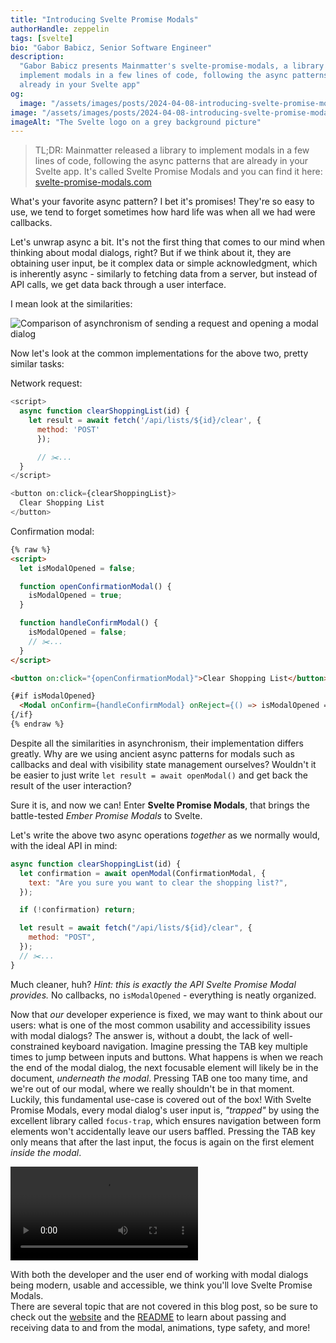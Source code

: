 ```yaml
---
title: "Introducing Svelte Promise Modals"
authorHandle: zeppelin
tags: [svelte]
bio: "Gabor Babicz, Senior Software Engineer"
description:
  "Gabor Babicz presents Mainmatter's svelte-promise-modals, a library to
  implement modals in a few lines of code, following the async patterns that are
  already in your Svelte app"
og:
  image: "/assets/images/posts/2024-04-08-introducing-svelte-promise-modals/og-image.png"
image: "/assets/images/posts/2024-04-08-introducing-svelte-promise-modals/header-visual.png"
imageAlt: "The Svelte logo on a grey background picture"
---
```


> TL;DR: Mainmatter released a library to implement modals in a few lines of
> code, following the async patterns that are already in your Svelte app. It's
> called Svelte Promise Modals and you can find it here:
> [svelte-promise-modals.com](https://svelte-promise-modals.com)

What's your favorite async pattern? I bet it's promises! They're so easy to use,
we tend to forget sometimes how hard life was when all we had were callbacks.

Let's unwrap async a bit. It's not the first thing that comes to our mind when
thinking about modal dialogs, right? But if we think about it, they are
obtaining user input, be it complex data or simple acknowledgment, which is
inherently async - similarly to fetching data from a server, but instead of API
calls, we get data back through a user interface.

I mean look at the similarities:

![Comparison of asynchronism of sending a request and opening a modal dialog](/assets/images/posts/2024-04-08-introducing-svelte-promise-modals/async-comparison.png)

Now let's look at the common implementations for the above two, pretty similar
tasks:

Network request:

```js
<script>
  async function clearShoppingList(id) {
    let result = await fetch('/api/lists/${id}/clear', {
      method: 'POST'
	  });

	  // ✂️...
  }
</script>

<button on:click={clearShoppingList}>
  Clear Shopping List
</button>
```

Confirmation modal:

<!-- prettier-ignore -->
```html
{% raw %}
<script>
  let isModalOpened = false;

  function openConfirmationModal() {
    isModalOpened = true;
  }

  function handleConfirmModal() {
    isModalOpened = false;
    // ✂️...
  }
</script>

<button on:click="{openConfirmationModal}">Clear Shopping List</button>

{#if isModalOpened}
  <Modal onConfirm={handleConfirmModal} onReject={() => isModalOpened = false} />
{/if}
{% endraw %}
```

Despite all the similarities in asynchronism, their implementation differs
greatly. Why are we using ancient async patterns for modals such as callbacks
and deal with visibility state management ourselves? Wouldn't it be easier to
just write `let result = await openModal()` and get back the result of the user
interaction?

Sure it is, and now we can! Enter **Svelte Promise Modals**, that brings the
battle-tested _Ember Promise Modals_ to Svelte.

Let's write the above two async operations _together_ as we normally would, with
the ideal API in mind:

```js
async function clearShoppingList(id) {
  let confirmation = await openModal(ConfirmationModal, {
    text: "Are you sure you want to clear the shopping list?",
  });

  if (!confirmation) return;

  let result = await fetch("/api/lists/${id}/clear", {
    method: "POST",
  });
  // ✂️...
}
```

Much cleaner, huh? _Hint: this is exactly the API Svelte Promise Modal
provides._ No callbacks, no `isModalOpened` - everything is neatly organized.

Now that _our_ developer experience is fixed, we may want to think about our
users: what is one of the most common usability and accessibility issues with
modal dialogs? The answer is, without a doubt, the lack of well-constrained
keyboard navigation. Imagine pressing the TAB key multiple times to jump between
inputs and buttons. What happens is when we reach the end of the modal dialog,
the next focusable element will likely be in the document, _underneath the
modal_. Pressing TAB one too many time, and we're out of our modal, where we
really shouldn't be in that moment.  
Luckily, this fundamental use-case is covered out of the box! With Svelte
Promise Modals, every modal dialog's user input is, _"trapped"_ by using the
excellent library called `focus-trap`, which ensures navigation between form
elements won't accidentally leave our users baffled. Pressing the TAB key only
means that after the last input, the focus is again on the first element _inside
the modal_.

![Video showing tab cycle of focusable elements inside a modal dialog](/assets/images/posts/2024-04-08-introducing-svelte-promise-modals/focus-cycle.mp4#video)

With both the developer and the user end of working with modal dialogs being
modern, usable and accessible, we think you'll love Svelte Promise Modals.  
There are several topic that are not covered in this blog post, so be sure to
check out the [website](https://svelte-promise-modals.com) and the
[README](https://github.com/mainmatter/svelte-promise-modals?tab=readme-ov-file)
to learn about passing and receiving data to and from the modal, animations,
type safety, and more!
